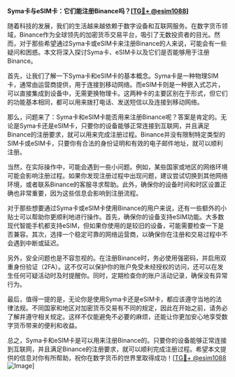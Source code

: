 **Syma卡与eSIM卡：它们能注册Binance吗？[[TG💪+ @esim1088](https://t.me/s/esim1088)]**

随着科技的发展，我们的生活越来越依赖于数字设备和互联网服务。在数字货币领域，Binance作为全球领先的加密货币交易平台，吸引了无数投资者的目光。然而，对于那些希望通过Syma卡或eSIM卡来注册Binance的人来说，可能会有一些疑问和困惑。本文将深入探讨Syma卡、eSIM卡以及它们是否能够用于注册Binance。

首先，让我们了解一下Syma卡和eSIM卡的基本概念。Syma卡是一种物理SIM卡，通常由运营商提供，用于连接到移动网络。而eSIM卡则是一种嵌入式芯片，可以直接集成到设备中，无需更换物理卡。这两种卡的主要区别在于形式，但它们的功能基本相同，都可以用来拨打电话、发送短信以及连接到移动网络。

那么，问题来了：Syma卡和eSIM卡能否用来注册Binance呢？答案是肯定的。无论是Syma卡还是eSIM卡，只要你的设备能够正常连接到互联网，并且满足Binance的注册要求，就可以用来完成注册过程。Binance并没有限制特定类型的SIM卡或eSIM卡，只要你有合法的身份证明和有效的电子邮件地址，就可以顺利注册。

当然，在实际操作中，可能会遇到一些小问题。例如，某些国家或地区的网络环境可能会影响注册过程。如果你发现注册过程中出现问题，建议尝试切换到其他网络环境，或者联系Binance的客服寻求帮助。此外，确保你的设备时间和时区设置正确也非常重要，因为这些信息会影响到注册流程。

对于那些想要通过Syma卡或eSIM卡使用Binance的用户来说，还有一些额外的小贴士可以帮助你更顺利地进行操作。首先，确保你的设备支持eSIM功能。大多数现代智能手机都支持eSIM，但如果你使用的是较旧的设备，可能需要检查一下是否兼容。其次，选择一个稳定可靠的网络运营商，以确保你在注册和交易过程中不会遇到中断或延迟。

另外，安全问题也是不容忽视的。在注册Binance时，务必使用强密码，并启用双重身份验证（2FA）。这不仅可以保护你的账户免受未经授权的访问，还可以在发生任何可疑活动时及时提醒你。同时，定期检查你的账户活动记录，确保没有异常行为。

最后，值得一提的是，无论你是使用Syma卡还是eSIM卡，都应该遵守当地的法律法规。不同国家和地区对加密货币交易有不同的规定，因此在开始之前，请务必了解并遵守相关规定。这样不仅能避免不必要的麻烦，还能让你更加安心地享受数字货币带来的便利和收益。

总之，Syma卡和eSIM卡是可以用来注册Binance的。只要你的设备能够正常连接到互联网，并且满足Binance的注册要求，就可以顺利完成注册过程。希望本文提供的信息对你有所帮助，祝你在数字货币的世界里取得成功！[[TG💪+ @esim1088](https://t.me/s/esim1088) ![Image](https://i.postimg.cc/4NQfJmqS/Snipaste-2025-05-13-00-14-12.png)]